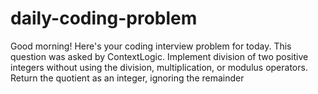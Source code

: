 # daily-coding-problem
Good morning! Here's your coding interview problem for today.
This question was asked by ContextLogic.
Implement division of two positive integers without using the division, multiplication, or modulus operators. Return the quotient as an integer, ignoring the remainder
